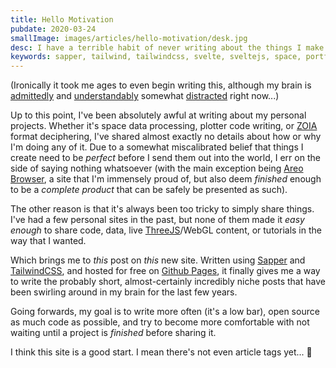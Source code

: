 ```yaml
---
title: Hello Motivation
pubdate: 2020-03-24
smallImage: images/articles/hello-motivation/desk.jpg
desc: I have a terrible habit of never writing about the things I make. This site is my attempt to fix that...
keywords: sapper, tailwind, tailwindcss, svelte, sveltejs, space, portfolio
---
```


(Ironically it took me ages to even begin writing this, although my brain is [admittedly](https://www.trusselltrust.org/coronavirus-food-banks/) and [understandably](https://england.shelter.org.uk/donate) somewhat [distracted](https://www.goodsamapp.org/nhs) right now...)

Up to this point, I've been absolutely awful at writing about my personal projects. Whether it's space data processing, plotter code writing, or [ZOIA](https://empresseffects.com/products/zoia) format deciphering, I've shared almost exactly no details about how or why I'm doing any of it. Due to a somewhat miscalibrated belief that things I create need to be _perfect_ before I send them out into the world, I err on the side of saying nothing whatsoever (with the main exception being [Areo Browser](./projects/areo-browser), a site that I'm immensely proud of, but also deem _finished_ enough to be a _complete product_ that can be safely be presented as such).

The other reason is that it's always been too tricky to simply share things. I've had a few personal sites in the past, but none of them made it _easy enough_ to share code, data, live [ThreeJS](https://threejs.org/)/WebGL content, or tutorials in the way that I wanted.

Which brings me to _this_ post on _this_ new site. Written using [Sapper](https://sapper.svelte.dev/) and [TailwindCSS](https://tailwindcss.com/), and hosted for free on [Github Pages](https://pages.github.com/), it finally gives me a way to write the probably short, almost-certainly incredibly niche posts that have been swirling around in my brain for the last few years.

Going forwards, my goal is to write more often (it's a low bar), open source as much code as possible, and try to become more comfortable with not waiting until a project is _finished_ before sharing it.

I think this site is a good start. I mean there's not even article tags yet... 😬
